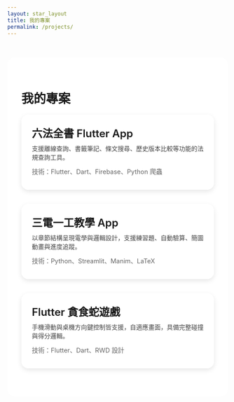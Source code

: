```yaml
---
layout: star_layout
title: 我的專案
permalink: /projects/
---
```


<style>
  body {
    background: transparent;
    background-image: url('{{ "/images/bg.jpeg" | absolute_url }}') !important;
    background-size: cover;
    background-position: center center;
    background-attachment: fixed;
    background-repeat: no-repeat;
  }

  .content-container {
    background-color: rgba(255, 255, 255, 0.85);
    padding: 2rem;
    border-radius: 1rem;
    max-width: 900px;
    margin: 3rem auto;
  }

  a.project-card {
    display: block;
    text-decoration: none;
    color: inherit;
    background: rgba(255, 255, 255, 0.9);
    border-radius: 1rem;
    box-shadow: 0 4px 12px rgba(0,0,0,0.1);
    padding: 1.5rem;
    margin-bottom: 2rem;
    transition: transform 0.2s;
  }

  a.project-card:hover {
    transform: translateY(-4px);
  }

  .project-title {
    font-size: 1.5rem;
    font-weight: 600;
    margin-bottom: 0.5rem;
  }

  .project-desc {
    margin-bottom: 0.75rem;
    color: #444;
  }

  .tech-stack {
    font-size: 0.9rem;
    color: #666;
    margin-bottom: 0.5rem;
  }

</style>

<div class="content-container">
  <h1>我的專案</h1>

  <a href="/projects/six_codes/" class="project-card">
    <div class="project-title">六法全書 Flutter App</div>
    <div class="project-desc">支援離線查詢、書籤筆記、條文搜尋、歷史版本比較等功能的法規查詢工具。</div>
    <div class="tech-stack">技術：Flutter、Dart、Firebase、Python 爬蟲</div>
  </a>

  <a href="/projects/ee_app/" class="project-card">
    <div class="project-title">三電一工教學 App</div>
    <div class="project-desc">以章節結構呈現電學與邏輯設計，支援練習題、自動驗算、簡圖動畫與進度追蹤。</div>
    <div class="tech-stack">技術：Python、Streamlit、Manim、LaTeX</div>
  </a>


  <a href="/projects/flutter_snake/" class="project-card">
    <div class="project-title">Flutter 貪食蛇遊戲</div>
    <div class="project-desc">手機滑動與桌機方向鍵控制皆支援，自適應畫面，具備完整碰撞與得分邏輯。</div>
    <div class="tech-stack">技術：Flutter、Dart、RWD 設計</div>
  </a>

</div>
